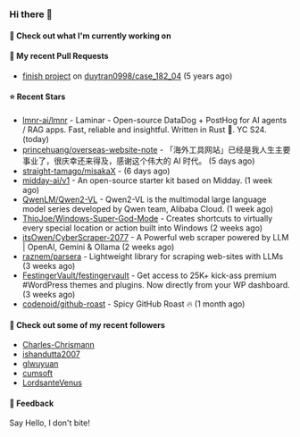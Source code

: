 ### Hi there 👋

#### 👷 Check out what I'm currently working on

#### 🔨 My recent Pull Requests

- [finish project](https://github.com/duytran0998/case_182_04/pull/1) on [duytran0998/case_182_04](https://github.com/duytran0998/case_182_04) (5 years ago)

#### ⭐ Recent Stars

- [lmnr-ai/lmnr](https://github.com/lmnr-ai/lmnr) - Laminar - Open-source DataDog &#43; PostHog for AI agents / RAG apps. Fast, reliable and insightful. Written in Rust 🦀. YC S24. (today)
- [princehuang/overseas-website-note](https://github.com/princehuang/overseas-website-note) - 「海外工具网站」已经是我人生主要事业了，很庆幸还来得及，感谢这个伟大的 AI 时代。 (5 days ago)
- [straight-tamago/misakaX](https://github.com/straight-tamago/misakaX) -  (6 days ago)
- [midday-ai/v1](https://github.com/midday-ai/v1) - An open-source starter kit based on Midday. (1 week ago)
- [QwenLM/Qwen2-VL](https://github.com/QwenLM/Qwen2-VL) - Qwen2-VL is the multimodal large language model series developed by Qwen team, Alibaba Cloud. (1 week ago)
- [ThioJoe/Windows-Super-God-Mode](https://github.com/ThioJoe/Windows-Super-God-Mode) - Creates shortcuts to virtually every special location or action built into Windows (2 weeks ago)
- [itsOwen/CyberScraper-2077](https://github.com/itsOwen/CyberScraper-2077) - A Powerful web scraper powered by LLM | OpenAI, Gemini &amp; Ollama (2 weeks ago)
- [raznem/parsera](https://github.com/raznem/parsera) - Lightweight library for scraping web-sites with LLMs (3 weeks ago)
- [FestingerVault/festingervault](https://github.com/FestingerVault/festingervault) - Get access to 25K&#43; kick-ass premium #WordPress themes and plugins. Now directly from your WP dashboard. (3 weeks ago)
- [codenoid/github-roast](https://github.com/codenoid/github-roast) - Spicy GitHub Roast 🔥 (1 month ago)

#### 👯 Check out some of my recent followers

- [Charles-Chrismann](https://github.com/Charles-Chrismann)
- [ishandutta2007](https://github.com/ishandutta2007)
- [glwuyuan](https://github.com/glwuyuan)
- [cumsoft](https://github.com/cumsoft)
- [LordsanteVenus](https://github.com/LordsanteVenus)

#### 💬 Feedback

Say Hello, I don't bite!